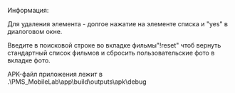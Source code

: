 Информация:

Для удаления элемента - долгое нажатие на элементе списка и "yes" в диалоговом окне.

Введите в поисковой строке во вкладке фильмы"!reset" чтоб вернуть стандартный список фильмов и сбросить пользовательские фото в вкладке фото.

APK-файл приложения лежит в .\PMS_MobileLab\app\build\outputs\apk\debug

